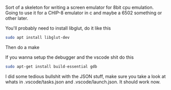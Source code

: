 Sort of a skeleton for writing a screen emulator for 8bit cpu emulation. Going to use it for a CHIP-8 emulator in c and maybe a 6502 something or other later.

You'll probably need to install libglut, do it like this
```bash
sudo apt install libglut-dev
```

Then do a make

If you wanna setup the debugger and the vscode shit do this

```bash
sudo apt-get install build-essential gdb
```

I did some tedious bullshit with the JSON stuff, make sure you take a look at whats in .vscode/tasks.json and .vscode/launch.json.
It should work now.

